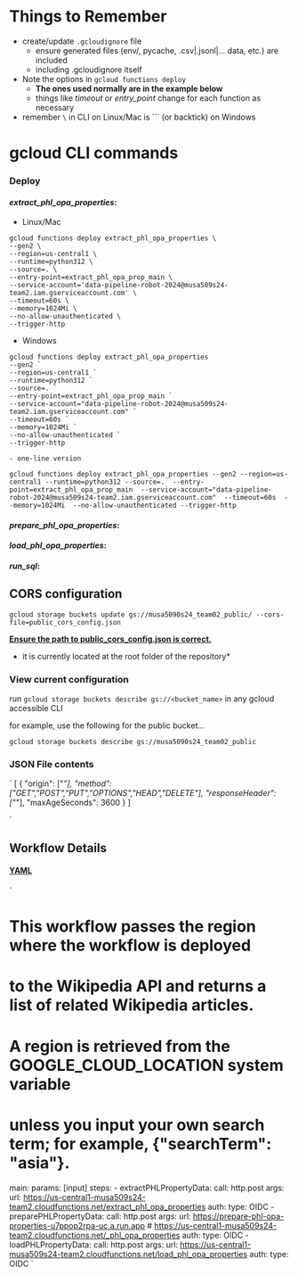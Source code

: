 # Things to Remember

* create/update `.gcloudignore` file
	- ensure generated files (env/, pycache, .csv|.jsonl|... data, etc.) are included
	- including .gcloudignore itself
* Note the options in `gcloud functions deploy`
	- **The ones used normally are in the example below**
	- things like *timeout* or *entry_point* change for each function as necessary
* remember `\` in CLI on Linux/Mac is ``` (or backtick) on Windows

# gcloud CLI commands

### **Deploy**

#### *extract_phl_opa_properties*:
- Linux/Mac
```shell
gcloud functions deploy extract_phl_opa_properties \
--gen2 \
--region=us-central1 \
--runtime=python312 \
--source=. \
--entry-point=extract_phl_opa_prop_main \
--service-account='data-pipeline-robot-2024@musa509s24-team2.iam.gserviceaccount.com' \
--timeout=60s \
--memory=1024Mi \
--no-allow-unauthenticated \
--trigger-http
```

- Windows
```shell
gcloud functions deploy extract_phl_opa_properties 
--gen2 `
--region=us-central1 `
--runtime=python312 `
--source=. `
--entry-point=extract_phl_opa_prop_main `
--service-account="data-pipeline-robot-2024@musa509s24-team2.iam.gserviceaccount.com" `
--timeout=60s `
--memory=1024Mi `
--no-allow-unauthenticated `
--trigger-http
```

	- one-line version
```shell
gcloud functions deploy extract_phl_opa_properties --gen2 --region=us-central1 --runtime=python312 --source=.  --entry-point=extract_phl_opa_prop_main  --service-account="data-pipeline-robot-2024@musa509s24-team2.iam.gserviceaccount.com"  --timeout=60s  --memory=1024Mi  --no-allow-unauthenticated --trigger-http
```

#### *prepare_phl_opa_properties*:

#### *load_phl_opa_properties*:

#### *run_sql*:

## CORS configuration

`gcloud storage buckets update gs://musa5090s24_team02_public/ --cors-file=public_cors_config.json`

<ins>**Ensure the path to public_cors_config.json is correct.**
* it is currently located at the root folder of the repository*</ins>

### View current configuration

run `gcloud storage buckets describe gs://<bucket_name>` in any gcloud accessible CLI

for example, use the following for the public bucket...

`gcloud storage buckets describe gs://musa5090s24_team02_public`


### JSON File contents

`
[
    {
      "origin": ["*"],
      "method": ["GET","POST","PUT","OPTIONS","HEAD","DELETE"],
      "responseHeader": ["*"],
      "maxAgeSeconds": 3600
    }
]

`

## Workflow Details

#### <ins>YAML</ins>
`
#
# This workflow passes the region where the workflow is deployed
# to the Wikipedia API and returns a list of related Wikipedia articles.
# A region is retrieved from the GOOGLE_CLOUD_LOCATION system variable
# unless you input your own search term; for example, {"searchTerm": "asia"}.
main:
    params: [input]
    steps:
    - extractPHLPropertyData:
        call: http.post
        args:
            url: https://us-central1-musa509s24-team2.cloudfunctions.net/extract_phl_opa_properties
            auth:
                type: OIDC
    - preparePHLPropertyData:
        call: http.post
        args:
            url: https://prepare-phl-opa-properties-u7ppop2rpa-uc.a.run.app # https://us-central1-musa509s24-team2.cloudfunctions.net/_phl_opa_properties
            auth:
                type: OIDC
    - loadPHLPropertyData:
        call: http.post
        args:
            url: https://us-central1-musa509s24-team2.cloudfunctions.net/load_phl_opa_properties
            auth:
                type: OIDC
`